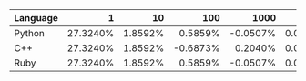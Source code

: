 | Language | 1 | 10 | 100 | 1000 | 10000 | 100000 |
| --- |  ---:| ---:| ---:| ---:| ---:| ---:|
| Python | 27.3240% | 1.8592% | 0.5859% | -0.0507% | 0.0002% | 0.0002% |
| C++ | 27.3240% | 1.8592% | -0.6873% | 0.2040% | 0.0512% | 0.0053% |
| Ruby | 27.3240% | 1.8592% | 0.5859% | -0.0507% | 0.0002% | 0.0002% |
